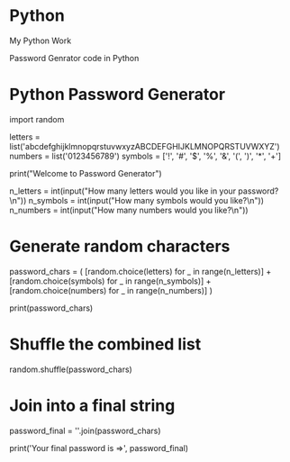 # Python
My Python Work

Password Genrator code in Python 

# Python Password Generator

import random

letters = list('abcdefghijklmnopqrstuvwxyzABCDEFGHIJKLMNOPQRSTUVWXYZ')
numbers = list('0123456789')
symbols = ['!', '#', '$', '%', '&', '(', ')', '*', '+']

print("Welcome to Password Generator")

n_letters = int(input("How many letters would you like in your password?\n"))
n_symbols = int(input("How many symbols would you like?\n"))
n_numbers = int(input("How many numbers would you like?\n"))

# Generate random characters
password_chars = (
    [random.choice(letters) for _ in range(n_letters)] +
    [random.choice(symbols) for _ in range(n_symbols)] +
    [random.choice(numbers) for _ in range(n_numbers)]
)

print(password_chars)

# Shuffle the combined list
random.shuffle(password_chars)

# Join into a final string
password_final = ''.join(password_chars)

print('Your final password is =>', password_final)
